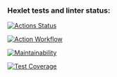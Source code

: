 ### Hexlet tests and linter status:
[![Actions Status](https://github.com/JaroslavRusanov/frontend-project-46/actions/workflows/hexlet-check.yml/badge.svg)](https://github.com/JaroslavRusanov/frontend-project-46/actions)

[![Action Workflow](https://github.com/JaroslavRusanov/frontend-project-46/actions/workflows/nodejs.yml/badge.svg)](https://github.com/JaroslavRusanov/frontend-project-46/actions/workflows/nodejs.yml/badge.svg)

[![Maintainability](https://api.codeclimate.com/v1/badges/f30e374893fe4917e448/maintainability)](https://codeclimate.com/github/JaroslavRusanov/frontend-project-46/maintainability)

[![Test Coverage](https://api.codeclimate.com/v1/badges/f30e374893fe4917e448/test_coverage)](https://codeclimate.com/github/JaroslavRusanov/frontend-project-46/test_coverage)